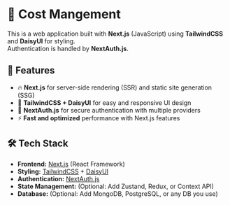 # 🚀 Cost Mangement

This is a web application built with **Next.js** (JavaScript) using **TailwindCSS** and **DaisyUI** for styling.  
Authentication is handled by **NextAuth.js**.

## 📌 Features

- 🔥 **Next.js** for server-side rendering (SSR) and static site generation (SSG)
- 🎨 **TailwindCSS + DaisyUI** for easy and responsive UI design
- 🔐 **NextAuth.js** for secure authentication with multiple providers
- ⚡ **Fast and optimized** performance with Next.js features

## 🛠️ Tech Stack

- **Frontend:** [Next.js](https://nextjs.org/) (React Framework)
- **Styling:** [TailwindCSS](https://tailwindcss.com/) + [DaisyUI](https://daisyui.com/)
- **Authentication:** [NextAuth.js](https://next-auth.js.org/)
- **State Management:** (Optional: Add Zustand, Redux, or Context API)
- **Database:** (Optional: Add MongoDB, PostgreSQL, or any DB you use)
